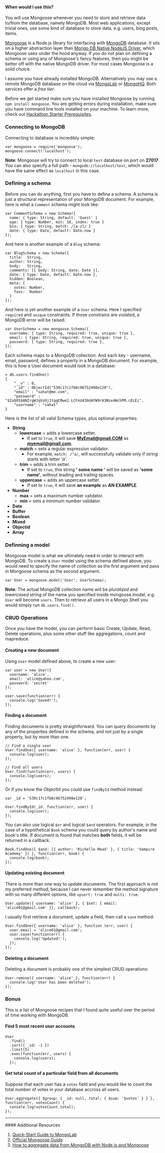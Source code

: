 <div class="alert alert-info">
  <h4>When would I use this?</h4>
  You will use Mongoose whenever you need to store and retrieve data to/from the
  database, namely MongoDB. Most web applications, except trivial ones, use
  some kind of database to store data, e.g. users, blog posts, items.
</div>

[Mongoose](http://mongoosejs.com) is a Node.js library for interfacing with
[MongoDB](http://mongodb.org) database. It sits on a higher abstraction
layer than [Mongo DB Native NodeJS Driver](https://github.com/mongodb/node-mongodb-native),
which Mongoose uses under the hood anyway. If you do not plan on defining a
schema or using any of Mongoose's fancy features, then you might be better off with the native MongoDB driver. For most
cases Mongoose is a solid choice.

I assume you have already installed MongoDB. Alternatively you may use a remote
MongoDB database on the cloud via [MongoLab](https://mongolab.com/welcome/) or
[MongoHQ](http://www.mongohq.com/). Both services offer a *free tier*.

Before we get started make sure you have installed Mongoose by running
`npm install mongoose`. You are getting errors during installation, make sure
you have command line tools installed on your machine. To learn more, check out
[Hackathon Starter Prerequisites](https://github.com/sahat/hackathon-starter#prerequisites).


### Connecting to MongoDB

Connecting to database is incredibly simple:

```
var mongoose = require('mongoose');
mongoose.connect('localhost');
```

**Note**: Mongoose will try to connect to local `test` database on port on **27017**.
You can also specify a full path - `mongodb://localhost/test`, which
would have the same effect as `localhost` in this case.

### Defining a schema
Before you can do anything, first you have to defina a schema. A schema
is just a structural representation of your MongoDB document. For example,
here is what a `Comment` schema might look like:

```
var CommentSchema = new Schema({
  name: { type: String, default: 'Guest' }
  age: { type: Number, min: 18, index: true }
  bio: { type: String, match: /[a-z]/ }
  date: { type: Date, default: Date.now }
});
```

And here is another example of a `Blog` schema:

```
var BlogSchema = new Schema({
  title:  String,
  author: String,
  body:   String,
  comments: [{ body: String, date: Date }],
  date: { type: Date, default: Date.now },
  hidden: Boolean,
  meta: {
    votes: Number,
    favs:  Number
  }
});
```

And here is yet another example of a `User` schema. Here I specified
`required` and `unique` constraints. If those constrains are violated, a MongoDB
error will be raised.

```
var UserSchema = new mongoose.Schema({
  username: { type: String, required: true, unique: true },
  email: { type: String, required: true, unique: true },
  password: { type: String, required: true },
});
```

Each schema maps to a MongoDB collection. And each key - username, email,
password, defines a property in a MongoDB document. For example, this is how a
User document would look in a database:

```
> db.users.findOne()
{
    "__v" : 0,
    "_id" : ObjectId("530c17c1fb8c96752498e120"),
    "email" : "sahat@me.com",
    "password" : "$2a$05$ANZrgWJqVo9j1tqgCMwe2.LCFnU43bUAYW9rA3Nsx4WchPM.cELEi",
    "username" : "sahat"
}
```

Here is the list of all valid Schema types, plus optional properties:

- **String**
  - **lowercase** = adds a lowercase setter.
     - If set to `true`, it will save **MyEmail@gmail.COM** as **myemail@gmail.com**.
  - **match** = sets a regular expression validator.
     - For example, `match: /^a/`, will successfully validate only if string starts with letter '*a*'.
  - **trim** = adds a trim setter.
     - If set to `true`, this string **' some name '** will be saved as **'some name'**, without leading and trailing spaces.
  - **uppercase** = adds an uppercase setter.
     - If set to `true`, it will save **an example** as **AN EXAMPLE**.
- **Number**
  - **max** = sets a maximum number validator.
  - **min** = sets a minimum number validator.
- **Date**
- **Buffer**
- **Boolean**
- **Mixed**
- **Objectid**
- **Array**

### Definning a model

Mongoose model is what we ultimately need in order to interact with MongoDB. To
create a `User` model using the schema defined above, you would need to
specify the name of collection as the first argument and pass in Mongoose schema
as the second argument.

```
var User = mongoose.model('User', UserSchema);
```

**Note**: The actual MongoDB collection name will be *pluralized* and *lowercased* string
of the name you specified inside mongoose.model, e.g. `User` will become
`users`. Then to retrieve all users in a Mongo Shell you would simply run
`db.users.find()`.

### CRUD Operations

Once you have the model, you can perform basic Create, Update, Read, Delete
operations, plus some other stuff like aggregations, count and mapreduce.

#### <i class="fa fa-file-text-o text-danger"></i> Creating a new document

Using `User` model defined above, to create a new user:

```
var user = new User({
  username: 'alice',
  email: 'alice@yahoo.com',
  password: 'secret'
});

user.save(function(err) {
  console.log('Saved!');
});
```

#### <i class="fa fa-search text-danger"></i> Finding a document

Finding documents is pretty straightforward. You can query documents by any of the
properties defined in the schema, and not just by a single property, but by
more than one.

```
// Find a single user
User.findOne({ username: 'alice' }, function(err, user) {
  console.log(user);
});

// Find all users
User.find(function(err, users) {
  console.log(users);
});
```

Or if you know the ObjectId you could use `findById` method instead:

```
var _id = '530c17c1fb8c96752498e120';

User.findById(_id, function(err, user) {
  console.log(user);
});
```

You can also use logical `$or` and logical `$and` operators. For example, in the
case of a hypothetical `Book` schema you could query by author's name and book's title.
If document is found that matches **both** fields, it will be
returned in a callback.

```
Book.findOne({ $and: [{ author: 'Richelle Mead' }, { title: 'Vampire Academy' }] }, function(err, book) {
  console.log(book);
});
```


#### <i class="fa fa-edit text-danger"></i> Updating existing document

There is more than one way to update documents. The first approach is not my
preferred method, because I can never remember the method signature with so
many different options, like `upsert: true` and `multi: true`.

```
User.update({ username: 'alice' }, { $set: { email: 'alice01@gmail.com' }}, callback);
```

I usually first retrieve a document, update a field, then call a `save` method:

```
User.findOne({ username: 'alice' }, function (err, user) {
  user.email = 'alice01@gmail.com';
  user.save(function(err) {
    console.log('Updated!');
  });
});
```

#### <i class="fa fa-trash-o text-danger"></i> Deleting a document

Deleting a document is probably one of the simplest CRUD operations:

```
User.remove({ username: 'alice' }, function(err) {
  console.log('User has been deleted');
});
```

### <i class="fa fa-star text-danger"></i> Bonus

This is a list of Mongoose recipes that I found quite useful over the period of
time working with MongoDB.

#### Find 5 most recent user accounts

```
User
  .find()
  .sort({ _id: -1 })
  .limit(5)
  .exec(function(err, users) {
    console.log(users);
  });
```

#### Get total count of a particular field from all documents

Suppose that each user has a `votes` field and you would like to count the total
number of votes in your database accross all users.

```
User.aggregate({ $group: { _id: null, total: { $sum: '$votes' } } }, function(err, votesCount) {
  console.log(votesCount.total);
});
```

<hr>
#### <i class="fa fa-lightbulb-o text-danger"></i> Additional Resources

1. [Quick-Start Guide to MongoLab](http://docs.mongolab.com)
2. [Official Mongoose Guide](http://mongoosejs.com/docs/guide.html)
3. [How to aggregate data from MongoDB with Node.js and Mongoose](http://www.kdelemme.com/2014/03/19/how-to-aggregate-data-from-mongodb-with-node-js-and-mongoose)